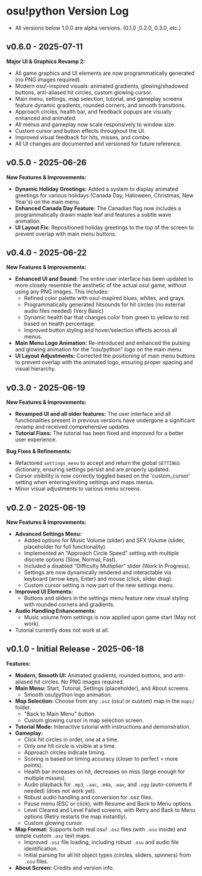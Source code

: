 # osu!python Version Log
- All versions below 1.0.0 are alpha versions. (0.1.0 ,0.2.0, 0.3.0, etc.)


## v0.6.0 - 2025-07-11

**Major UI & Graphics Revamp 2:**
- All game graphics and UI elements are now programmatically generated (no PNG images required).
- Modern osu!-inspired visuals: animated gradients, glowing/shadowed buttons, anti-aliased hit circles, custom glowing cursor.
- Main menu, settings, map selection, tutorial, and gameplay screens feature dynamic gradients, rounded corners, and smooth transitions.
- Approach circles, health bar, and feedback popups are visually enhanced and animated.
- All menus and gameplay now scale responsively to window size.
- Custom cursor and button effects throughout the UI.
- Improved visual feedback for hits, misses, and combo.
- All UI changes are documented and versioned for future reference.


## v0.5.0 - 2025-06-26
 
**New Features & Improvements:**
- **Dynamic Holiday Greetings:** Added a system to display animated greetings for various holidays (Canada Day, Halloween, Christmas, New Year's) on the main menu.
- **Enhanced Canada Day Feature:** The Canadian flag now includes a programmatically drawn maple leaf and features a subtle wave animation.
- **UI Layout Fix:** Repositioned holiday greetings to the top of the screen to prevent overlap with main menu buttons.

## v0.4.0 - 2025-06-22

**New Features & Improvements:**
- **Enhanced UI and Sound:** The entire user interface has been updated to more closely resemble the aesthetic of the actual osu! game, without using any PNG images. This includes:
    - Refined color palette with osu!-inspired blues, whites, and grays.
    - Programmatically generated hitsounds for hit circles (no external audio files needed) (Very Basic)
    - Dynamic health bar that changes color from green to yellow to red based on health percentage.
    - Improved button styling and hover/selection effects across all menus.
- **Main Menu Logo Animation:** Re-introduced and enhanced the pulsing and glowing animation for the "osu!python" logo on the main menu.
- **UI Layout Adjustments:** Corrected the positioning of main menu buttons to prevent overlap with the animated logo, ensuring proper spacing and visual hierarchy.


## v0.3.0 - 2025-06-19

**New Features & Improvements:**
- **Revamped UI and all older features:** The user interface and all functionalities present in previous versions have undergone a significant revamp and received comprehensive updates.
- **Tutorial Fixes:** The tutorial has been fixed and improved for a better user experience.

**Bug Fixes & Refinements:**
- Refactored `settings_menu` to accept and return the global `SETTINGS` dictionary, ensuring settings persist and are properly updated.
- Cursor visibility is now correctly toggled based on the 'custom_cursor' setting when entering/exiting settings and maps menus.
- Minor visual adjustments to various menu screens.

## v0.2.0 - 2025-06-19

**New Features & Improvements:**
- **Advanced Settings Menu:**
    - Added options for Music Volume (slider) and SFX Volume (slider, placeholder for full functionality).
    - Implemented an "Approach Circle Speed" setting with multiple discrete options (Slow, Normal, Fast).
    - Included a disabled "Difficulty Multiplier" slider (Work In Progress).
    - Settings are now dynamically rendered and interactable via keyboard (arrow keys, Enter) and mouse (click, slider drag).
    - Custom cursor setting is now part of the new settings menu.
- **Improved UI Elements:**
    - Buttons and sliders in the settings menu feature new visual styling with rounded corners and gradients.
- **Audio Handling Enhancements:**
    - Music volume from settings is now applied upon game start (May not work).
- Tutorial currently does not work at all.

## v0.1.0 - Initial Release - 2025-06-18

**Features:**
- **Modern, Smooth UI:** Animated gradients, rounded buttons, and anti-aliased hit circles. No PNG images required.
- **Main Menu:** Start, Tutorial, Settings (placeholder), and About screens.
    - Smooth osu!python logo animation.
- **Map Selection:** Choose from any `.osz` (osu! or custom) map in the `maps/` folder.
    - "Back to Main Menu" button.
    - Custom glowing cursor in map selection screen.
- **Tutorial Mode:** Interactive tutorial with instructions and demonstration.
- **Gameplay:**
    - Click hit circles in order, one at a time.
    - Only one hit circle is visible at a time.
    - Approach circles indicate timing.
    - Scoring is based on timing accuracy (closer to perfect = more points).
    - Health bar increases on hit, decreases on miss (large enough for multiple misses).
    - Audio playback for `.mp3`, `.aac`, `.m4a`, `.wav`, and `.ogg` (auto-converts if needed) (does not work yet).
    - Robust audio handling and conversion for .osz files.
    - Pause menu (ESC or click), with Resume and Back to Menu options.
    - Level Cleared and Level Failed screens, with Retry and Back to Menu options (Retry restarts the map instantly).
    - Custom glowing cursor.
- **Map Format:** Supports both real osu! `.osz` files (with `.osu` inside) and simple custom `.osz` text maps.
    - Improved `.osz` file loading, including robust `.osu` and audio file identification.
    - Initial parsing for all hit object types (circles, sliders, spinners) from `.osu` files.
- **About Screen:** Credits and version info.